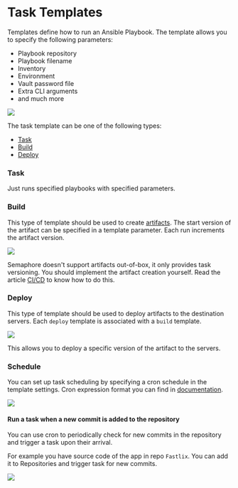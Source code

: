 # Task Templates

Templates define how to run an Ansible Playbook. The template allows you to specify the following parameters:

* Playbook repository&#x20;
* Playbook filename
* Inventory
* Environment
* Vault password file
* Extra CLI arguments
* and much more

![](../.gitbook/assets/template\_new\_ipad.png)

The task template can be one of the following types:

* [Task](task-templates.md#task)
* [Build](task-templates.md#build)
* [Deploy](task-templates.md#deploy)

### Task

Just runs specified playbooks with specified parameters.

### Build

This type of template should be used to create [artifacts](https://en.wikipedia.org/wiki/Artifact\_\(software\_development\)). The start version of the artifact can be specified in a template parameter. Each run increments the artifact version.

![](<../.gitbook/assets/template\_new\_build\_ipad (1).png>)

Semaphore doesn't support artifacts out-of-box, it only provides task versioning. You should implement the artifact creation yourself. Read the article [CI/CD](../administration-guide/cicd.md) to know how to do this.

### Deploy

This type of template should be used to deploy artifacts to the destination servers. Each `deploy` template is associated with a `build` template.

![](../.gitbook/assets/template\_new\_deploy\_ipad.png)

This allows you to deploy a specific version of the artifact to the servers.

### Schedule

You can set up task scheduling by specifying a cron schedule in the template settings. 
Cron expression format you can find in [documentation](https://pkg.go.dev/github.com/robfig/cron/v3#hdr-CRON_Expression_Format).

![](../.gitbook/assets/template\_schedule.png)

#### Run a task when a new commit is added to the repository

You can use cron to periodically check for new commits in the repository and trigger a task upon their arrival.

For example you have source code of the app in repo `Fastlix`. You can add it to Repositories and trigger task for new commits.

![](../.gitbook/assets/template\_schedule\_commit.png)



